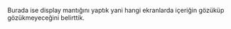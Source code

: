 Burada ise display mantığını yaptık yani hangi ekranlarda içeriğin gözüküp gözükmeyeceğini belirttik.
